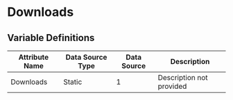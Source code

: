 # Downloads

### 

## Variable Definitions

| Attribute Name|Data Source Type|Data Source|Description|
| --- | --- | --- | --- |
|Downloads|Static|1|Description not provided|



